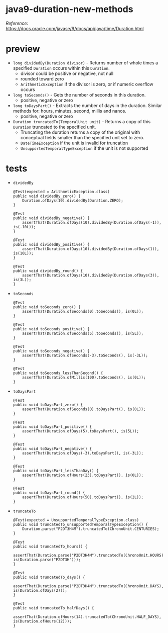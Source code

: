 # java9-duration-new-methods
_Reference_: https://docs.oracle.com/javase/9/docs/api/java/time/Duration.html

# preview
* `long dividedBy(Duration divisor)` -
Returns number of whole times a specified `Duration` 
occurs within this `Duration`.
    * divisor could be positive or negative, not null
    * rounded toward zero
    * `ArithmeticException` if the divisor is zero, or if 
    numeric overflow occurs
* `long toSeconds()` -
Gets the number of seconds in this duration.
    * positive, negative or zero
* `long toDaysPart()` -
Extracts the number of days in the duration. Similar methods
for: hours, minutes, second, millis and nanos.
    * positive, negative or zero
* `Duration truncatedTo(TemporalUnit unit)` -
Returns a copy of this `Duration` truncated to the specified unit.
    * Truncating the duration returns a copy of the original with conceptual fields 
    smaller than the specified unit set to zero.
    * `DateTimeException` if the unit is invalid for truncation
    * `UnsupportedTemporalTypeException` if the unit is not 
    supported

# tests
* `dividedBy`
    ```
    @Test(expected = ArithmeticException.class)
    public void dividedBy_zero() {
        Duration.ofDays(10).dividedBy(Duration.ZERO);
    }

    @Test
    public void dividedBy_negative() {
        assertThat(Duration.ofDays(10).dividedBy(Duration.ofDays(-1)), is(-10L));
    }

    @Test
    public void dividedBy_positive() {
        assertThat(Duration.ofDays(10).dividedBy(Duration.ofDays(1)), is(10L));
    }
    
    @Test
    public void dividedBy_round() {
        assertThat(Duration.ofDays(10).dividedBy(Duration.ofDays(3)), is(3L));
    }
    ```
* `toSeconds`
    ```
    @Test
    public void toSeconds_zero() {
        assertThat(Duration.ofSeconds(0).toSeconds(), is(0L));
    }
    
    @Test
    public void toSeconds_positive() {
        assertThat(Duration.ofSeconds(5).toSeconds(), is(5L));
    }
    
    @Test
    public void toSeconds_negative() {
        assertThat(Duration.ofSeconds(-3).toSeconds(), is(-3L));
    }
    
    @Test
    public void toSeconds_lessThanSecond() {
        assertThat(Duration.ofMillis(100).toSeconds(), is(0L));
    }
    ```
* `toDaysPart`
    ```
    @Test
    public void toDaysPart_zero() {
        assertThat(Duration.ofSeconds(0).toDaysPart(), is(0L));
    }
    
    @Test
    public void toDaysPart_positive() {
        assertThat(Duration.ofDays(5).toDaysPart(), is(5L));
    }
    
    @Test
    public void toDaysPart_negative() {
        assertThat(Duration.ofDays(-3).toDaysPart(), is(-3L));
    }
    
    @Test
    public void toDaysPart_lessThanDay() {
        assertThat(Duration.ofHours(23).toDaysPart(), is(0L));
    }
    
    @Test
    public void toDaysPart_round() {
        assertThat(Duration.ofHours(50).toDaysPart(), is(2L));
    }
    ```
* `truncateTo`
    ```
    @Test(expected = UnsupportedTemporalTypeException.class)
    public void truncatedTo_unsupportedTemporalTypeException() {
        Duration.parse("P2DT3H4M").truncatedTo(ChronoUnit.CENTURIES);
    }
    
    @Test
    public void truncatedTo_hours() {
        assertThat(Duration.parse("P2DT3H4M").truncatedTo(ChronoUnit.HOURS), is(Duration.parse("P2DT3H")));
    }
    
    @Test
    public void truncatedTo_days() {
        assertThat(Duration.parse("P2DT3H4M").truncatedTo(ChronoUnit.DAYS), is(Duration.ofDays(2)));
    }
    
    @Test
    public void truncatedTo_halfDays() {
        assertThat(Duration.ofHours(14).truncatedTo(ChronoUnit.HALF_DAYS), is(Duration.ofHours(12)));
    }
    ```